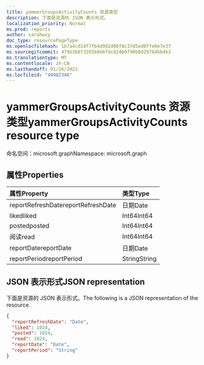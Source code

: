 ```yaml
---
title: yammerGroupsActivityCounts 资源类型
description: 下面是资源的 JSON 表示形式。
localization_priority: Normal
ms.prod: reports
author: sarahwxy
doc_type: resourcePageType
ms.openlocfilehash: 1b7a4cd14f7fb4d9d2d06f8c37d5ed0ffe0e7e37
ms.sourcegitcommit: 479b366f3265b666fdc024b0f90b8d29764bb4b2
ms.translationtype: MT
ms.contentlocale: zh-CN
ms.lasthandoff: 01/26/2021
ms.locfileid: "49982346"
---
```

# <a name="yammergroupsactivitycounts-resource-type"></a><span data-ttu-id="e8be2-103">yammerGroupsActivityCounts 资源类型</span><span class="sxs-lookup"><span data-stu-id="e8be2-103">yammerGroupsActivityCounts resource type</span></span>

<span data-ttu-id="e8be2-104">命名空间：microsoft.graph</span><span class="sxs-lookup"><span data-stu-id="e8be2-104">Namespace: microsoft.graph</span></span>

## <a name="properties"></a><span data-ttu-id="e8be2-105">属性</span><span class="sxs-lookup"><span data-stu-id="e8be2-105">Properties</span></span>

| <span data-ttu-id="e8be2-106">属性</span><span class="sxs-lookup"><span data-stu-id="e8be2-106">Property</span></span>          | <span data-ttu-id="e8be2-107">类型</span><span class="sxs-lookup"><span data-stu-id="e8be2-107">Type</span></span>   |
| :---------------- | :----- |
| <span data-ttu-id="e8be2-108">reportRefreshDate</span><span class="sxs-lookup"><span data-stu-id="e8be2-108">reportRefreshDate</span></span> | <span data-ttu-id="e8be2-109">日期</span><span class="sxs-lookup"><span data-stu-id="e8be2-109">Date</span></span>   |
| <span data-ttu-id="e8be2-110">liked</span><span class="sxs-lookup"><span data-stu-id="e8be2-110">liked</span></span>             | <span data-ttu-id="e8be2-111">Int64</span><span class="sxs-lookup"><span data-stu-id="e8be2-111">Int64</span></span>  |
| <span data-ttu-id="e8be2-112">posted</span><span class="sxs-lookup"><span data-stu-id="e8be2-112">posted</span></span>            | <span data-ttu-id="e8be2-113">Int64</span><span class="sxs-lookup"><span data-stu-id="e8be2-113">Int64</span></span>  |
| <span data-ttu-id="e8be2-114">阅读</span><span class="sxs-lookup"><span data-stu-id="e8be2-114">read</span></span>              | <span data-ttu-id="e8be2-115">Int64</span><span class="sxs-lookup"><span data-stu-id="e8be2-115">Int64</span></span>  |
| <span data-ttu-id="e8be2-116">reportDate</span><span class="sxs-lookup"><span data-stu-id="e8be2-116">reportDate</span></span>        | <span data-ttu-id="e8be2-117">日期</span><span class="sxs-lookup"><span data-stu-id="e8be2-117">Date</span></span>   |
| <span data-ttu-id="e8be2-118">reportPeriod</span><span class="sxs-lookup"><span data-stu-id="e8be2-118">reportPeriod</span></span>      | <span data-ttu-id="e8be2-119">String</span><span class="sxs-lookup"><span data-stu-id="e8be2-119">String</span></span> |

## <a name="json-representation"></a><span data-ttu-id="e8be2-120">JSON 表示形式</span><span class="sxs-lookup"><span data-stu-id="e8be2-120">JSON representation</span></span>

<span data-ttu-id="e8be2-121">下面是资源的 JSON 表示形式。</span><span class="sxs-lookup"><span data-stu-id="e8be2-121">The following is a JSON representation of the resource.</span></span>

<!-- {
  "blockType": "resource",
  "@odata.type": "microsoft.graph.yammerGroupsActivityCounts"
} -->

```json
{
  "reportRefreshDate": "Date", 
  "liked": 1024, 
  "posted": 1024, 
  "read": 1024, 
  "reportDate": "Date", 
  "reportPeriod": "String"
}
```


